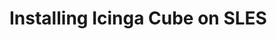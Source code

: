 # Installing Icinga Cube on SLES
<!-- {% set sles = True %} -->
<!-- {% include "02-Installation.md" %} -->
